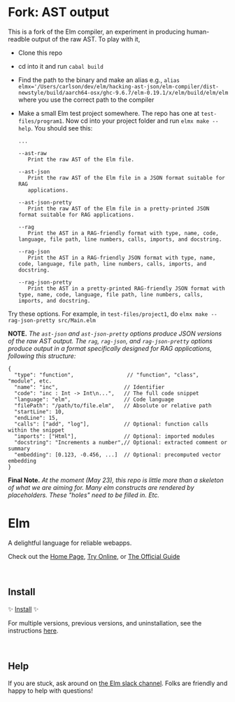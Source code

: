 #  Fork: AST output

This is a fork of the Elm compiler, an experiment in producing human-readble output of the raw AST.
To play with it, 

  - Clone this repo
  - cd into it and run `cabal build`
  - Find the path to the binary and make an alias e.g.,
    `alias elmx='/Users/carlson/dev/elm/hacking-ast-json/elm-compiler/dist-newstyle/build/aarch64-osx/ghc-9.6.7/elm-0.19.1/x/elm/build/elm/elm`
    where you use the correct path to the compiler
  - Make a small Elm test project somewhere.  The repo has one at `test-files/program1`. Now cd into your project folder and run `elmx make --help`.
    You should see this:

     ```
     ...
     
     --ast-raw
        Print the raw AST of the Elm file.

    --ast-json
        Print the raw AST of the Elm file in a JSON format suitable for RAG
        applications.

    --ast-json-pretty
        Print the raw AST of the Elm file in a pretty-printed JSON format suitable for RAG applications.

    --rag
        Print the AST in a RAG-friendly format with type, name, code, language, file path, line numbers, calls, imports, and docstring.

    --rag-json
        Print the AST in a RAG-friendly JSON format with type, name, code, language, file path, line numbers, calls, imports, and docstring.

    --rag-json-pretty
        Print the AST in a pretty-printed RAG-friendly JSON format with type, name, code, language, file path, line numbers, calls, imports, and docstring.
     ```

  Try these options.  For example, in `test-files/project1`, do `elmx make --rag-json-pretty src/Main.elm`   

**NOTE.** _The `ast-json` and `ast-json-pretty` options produce JSON versions of the raw AST output. The `rag`, `rag-json`, and `rag-json-pretty` options produce output in a format specifically designed for RAG applications, following this structure:_

```
{
  "type": "function",                 // "function", "class", "module", etc.
  "name": "inc",                     // Identifier
  "code": "inc : Int -> Int\n...",   // The full code snippet
  "language": "elm",                 // Code language
  "filePath": "/path/to/file.elm",   // Absolute or relative path
  "startLine": 10,
  "endLine": 15,
  "calls": ["add", "log"],           // Optional: function calls within the snippet
  "imports": ["Html"],               // Optional: imported modules
  "docstring": "Increments a number",// Optional: extracted comment or summary
  "embedding": [0.123, -0.456, ...]  // Optional: precomputed vector embedding
}
```

**Final Note.** _At the moment (May 23), this repo is little more than a skeleton of what we are aiming for. Many elm constructs
are rendered by placeholders.  These "holes" need to be filled in. Etc._



# Elm

A delightful language for reliable webapps.

Check out the [Home Page](http://elm-lang.org/), [Try Online](http://elm-lang.org/try), or [The Official Guide](http://guide.elm-lang.org/)


<br>

## Install

✨ [Install](https://guide.elm-lang.org/install/elm.html) ✨

For multiple versions, previous versions, and uninstallation, see the instructions [here](https://github.com/elm/compiler/blob/master/installers/README.md).

<br>

## Help

If you are stuck, ask around on [the Elm slack channel][slack]. Folks are friendly and happy to help with questions!

[slack]: http://elmlang.herokuapp.com/
